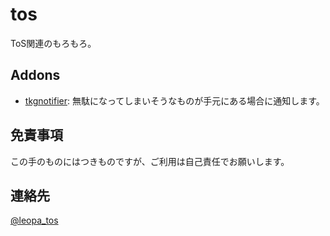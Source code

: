 # tos
ToS関連のもろもろ。

## Addons
* [tkgnotifier](https://github.com/tokageel/tos/tree/master/addons/tkgnotifier): 無駄になってしまいそうなものが手元にある場合に通知します。

## 免責事項
この手のものにはつきものですが、ご利用は自己責任でお願いします。

## 連絡先
[@leopa_tos](https://twitter.com/leopa_tos) 
